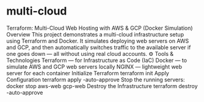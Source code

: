 # multi-cloud
Terraform: Multi-Cloud Web Hosting with AWS & GCP (Docker Simulation)
Overview
This project demonstrates a multi-cloud infrastructure setup using Terraform and Docker.
It simulates deploying web servers on AWS and GCP, and then automatically switches traffic to the available server if one goes down — all without using real cloud accounts.
⚙ Tools & Technologies
Terraform — for Infrastructure as Code (IaC)
Docker — to simulate AWS and GCP web servers locally
NGINX — lightweight web server for each container
Initialize Terraform
terraform init
Apply Configuration
terraform apply -auto-approve
Stop the running servers:
docker stop aws-web gcp-web
Destroy the Infrastructure
terraform destroy -auto-approve
